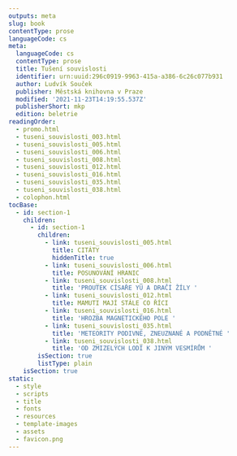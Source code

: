 ```yaml
---
outputs: meta
slug: book
contentType: prose
languageCode: cs
meta:
  languageCode: cs
  contentType: prose
  title: Tušení souvislosti
  identifier: urn:uuid:296c0919-9963-415a-a386-6c26c077b931
  author: Ludvík Souček
  publisher: Městská knihovna v Praze
  modified: '2021-11-23T14:19:55.537Z'
  publisherShort: mkp
  edition: beletrie
readingOrder:
  - promo.html
  - tuseni_souvislosti_003.html
  - tuseni_souvislosti_005.html
  - tuseni_souvislosti_006.html
  - tuseni_souvislosti_008.html
  - tuseni_souvislosti_012.html
  - tuseni_souvislosti_016.html
  - tuseni_souvislosti_035.html
  - tuseni_souvislosti_038.html
  - colophon.html
tocBase:
  - id: section-1
    children:
      - id: section-1
        children:
          - link: tuseni_souvislosti_005.html
            title: CITÁTY
            hiddenTitle: true
          - link: tuseni_souvislosti_006.html
            title: POSUNOVÁNÍ HRANIC
          - link: tuseni_souvislosti_008.html
            title: 'PROUTEK CÍSAŘE YÜ A DRAČÍ ŽÍLY '
          - link: tuseni_souvislosti_012.html
            title: MAMUTI MAJÍ STÁLE CO ŘÍCI
          - link: tuseni_souvislosti_016.html
            title: 'HROZBA MAGNETICKÉHO POLE '
          - link: tuseni_souvislosti_035.html
            title: 'METEORITY PODIVNÉ, ZNEUZNANÉ A PODNĚTNÉ '
          - link: tuseni_souvislosti_038.html
            title: 'OD ZMIZELÝCH LODÍ K JINÝM VESMÍRŮM '
        isSection: true
        listType: plain
    isSection: true
static:
  - style
  - scripts
  - title
  - fonts
  - resources
  - template-images
  - assets
  - favicon.png
---
```


